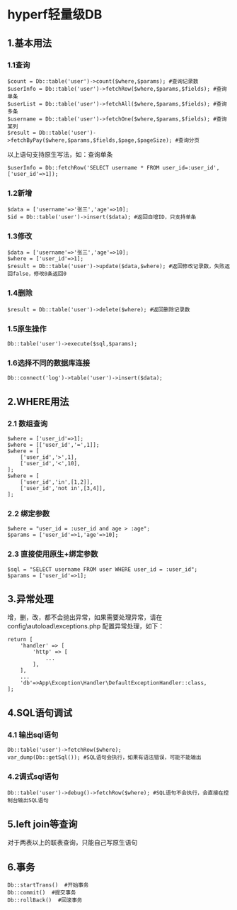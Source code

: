 # hyperf轻量级DB

## 1.基本用法
### 1.1查询
```phpregexp
$count = Db::table('user')->count($where,$params); #查询记录数
$userInfo = Db::table('user')->fetchRow($where,$params,$fields); #查询单条
$userList = Db::table('user')->fetchAll($where,$params,$fields); #查询多条
$username = Db::table('user')->fetchOne($where,$params,$fields); #查询某列
$result = Db::table('user')->fetchByPay($where,$params,$fields,$page,$pageSize); #查询分页
```
以上语句支持原生写法，如：查询单条
```phpregexp
$userInfo = Db::fetchRow('SELECT username * FROM user_id=:user_id',['user_id'=>1]);
```
### 1.2新增
```phpregexp
$data = ['username'=>'张三','age'=>10];
$id = Db::table('user')->insert($data); #返回自增ID，只支持单条
```
### 1.3修改
```phpregexp
$data = ['username'=>'张三','age'=>10];
$where = ['user_id'=>1];
$result = Db::table('user')->update($data,$where); #返回修改记录数，失败返回false，修改0条返回0
```
### 1.4删除
```phpregexp
$result = Db::table('user')->delete($where); #返回删除记录数
```
### 1.5原生操作
```phpregexp
Db::table('user')->execute($sql,$params);
```
### 1.6选择不同的数据库连接
```phpregexp
Db::connect('log')->table('user')->insert($data);
```

## 2.WHERE用法
### 2.1 数组查询
```phpregexp
$where = ['user_id'=>1];
$where = [['user_id','=',1]];
$where = [
    ['user_id','>',1],
    ['user_id','<',10],
];
$where = [
    ['user_id','in',[1,2]],
    ['user_id','not in',[3,4]],
];
```
### 2.2 绑定参数
```phpregexp
$where = "user_id = :user_id and age > :age";
$params = ['user_id'=>1,'age'=>10];
```
### 2.3 直接使用原生+绑定参数
```phpregexp
$sql = "SELECT username FROM user WHERE user_id = :user_id";
$params = ['user_id'=>1];
```

## 3.异常处理
增，删，改，都不会抛出异常，如果需要处理异常，请在config\autoload\exceptions.php
配置异常处理，如下：
```phpregexp
return [
    'handler' => [
        'http' => [
            ...
        ],
    ],
    ...
    'db'=>App\Exception\Handler\DefaultExceptionHandler::class,
];

```

## 4.SQL语句调试
### 4.1 输出sql语句
```phpregexp
Db::table('user')->fetchRow($where); 
var_dump(Db::getSql()); #SQL语句会执行，如果有语法错误，可能不能输出
```
### 4.2调式sql语句
```phpregexp
Db::table('user')->debug()->fetchRow($where); #SQL语句不会执行，会直接在控制台输出SQL语句
```

## 5.left join等查询
对于两表以上的联表查询，只能自己写原生语句

## 6.事务
```phpregexp
Db::startTrans()  #开始事务
Db::commit()  #提交事务
Db::rollBack()  #回滚事务
```
